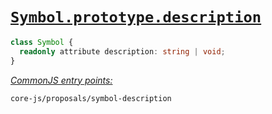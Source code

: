 # [`Symbol.prototype.description`](https://github.com/tc39/proposal-Symbol-description)
```ts
class Symbol {
  readonly attribute description: string | void;
}
```
[*CommonJS entry points:*](/docs/usage.md#commonjs-api)
```
core-js/proposals/symbol-description
```
